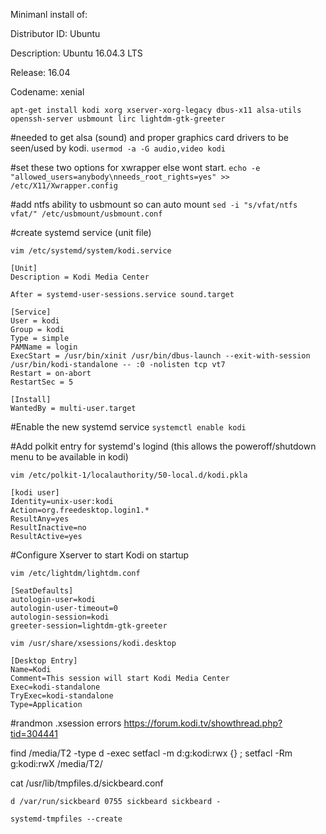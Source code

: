 Minimanl install of:

Distributor ID: Ubuntu

Description:    Ubuntu 16.04.3 LTS

Release:        16.04

Codename:       xenial

`apt-get install kodi xorg xserver-xorg-legacy dbus-x11 alsa-utils openssh-server usbmount lirc lightdm-gtk-greeter`

#needed to get alsa (sound) and proper graphics card drivers to be seen/used by kodi.
`usermod -a -G audio,video kodi`

#set these two options for xwrapper else wont start.
`echo -e "allowed_users=anybody\nneeds_root_rights=yes" >> /etc/X11/Xwrapper.config`

#add ntfs ability to usbmount so can auto mount
`sed -i "s/vfat/ntfs vfat/" /etc/usbmount/usbmount.conf`

#create systemd service (unit file)

`vim /etc/systemd/system/kodi.service`

```
[Unit]
Description = Kodi Media Center

After = systemd-user-sessions.service sound.target

[Service]
User = kodi
Group = kodi
Type = simple
PAMName = login
ExecStart = /usr/bin/xinit /usr/bin/dbus-launch --exit-with-session /usr/bin/kodi-standalone -- :0 -nolisten tcp vt7
Restart = on-abort
RestartSec = 5

[Install]
WantedBy = multi-user.target
```

#Enable the new systemd service
`systemctl enable kodi`

#Add polkit entry for systemd's logind (this allows the poweroff/shutdown menu to be available in kodi)

`vim /etc/polkit-1/localauthority/50-local.d/kodi.pkla`

```
[kodi user]
Identity=unix-user:kodi
Action=org.freedesktop.login1.*
ResultAny=yes
ResultInactive=no
ResultActive=yes
```

#Configure Xserver to start Kodi on startup

`vim /etc/lightdm/lightdm.conf`

```
[SeatDefaults]
autologin-user=kodi
autologin-user-timeout=0
autologin-session=kodi
greeter-session=lightdm-gtk-greeter
```

`vim /usr/share/xsessions/kodi.desktop`

```
[Desktop Entry]
Name=Kodi
Comment=This session will start Kodi Media Center
Exec=kodi-standalone
TryExec=kodi-standalone
Type=Application
```

#randmon .xsession errors
https://forum.kodi.tv/showthread.php?tid=304441


find /media/T2 -type d -exec setfacl -m d:g:kodi:rwx {} \;
setfacl -Rm g:kodi:rwX /media/T2/

cat /usr/lib/tmpfiles.d/sickbeard.conf
```
d /var/run/sickbeard 0755 sickbeard sickbeard -
```

```
systemd-tmpfiles --create
```

